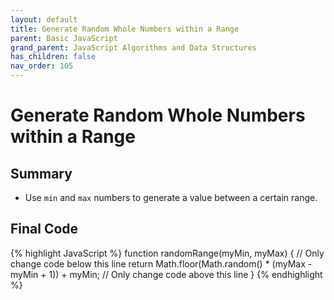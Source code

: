```yaml
---
layout: default
title: Generate Random Whole Numbers within a Range
parent: Basic JavaScript
grand_parent: JavaScript Algorithms and Data Structures
has_children: false
nav_order: 105
---
```

# Generate Random Whole Numbers within a Range
## Summary
- Use `min` and `max` numbers to generate a value between a certain range.

## Final Code

{% highlight JavaScript %}
function randomRange(myMin, myMax) {
  // Only change code below this line
  return Math.floor(Math.random() * (myMax - myMin + 1)) + myMin;
  // Only change code above this line
}
{% endhighlight %}